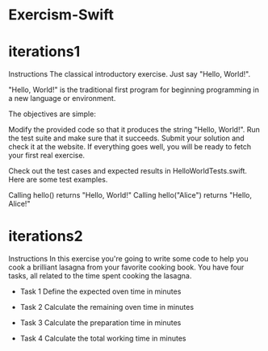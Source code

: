 # Exercism-Swift
# iterations1
Instructions
The classical introductory exercise. Just say "Hello, World!".

"Hello, World!" is the traditional first program for beginning programming in a new language or environment.

The objectives are simple:

Modify the provided code so that it produces the string "Hello, World!".
Run the test suite and make sure that it succeeds.
Submit your solution and check it at the website.
If everything goes well, you will be ready to fetch your first real exercise.

Check out the test cases and expected results in HelloWorldTests.swift. Here are some test examples.

Calling hello() returns "Hello, World!"
Calling hello("Alice") returns "Hello, Alice!"


# iterations2
Instructions
In this exercise you're going to write some code to help you cook a brilliant lasagna from your favorite cooking book. You have four tasks, all related to the time spent cooking the lasagna.

- Task 1
Define the expected oven time in minutes

- Task 2
Calculate the remaining oven time in minutes

- Task 3
Calculate the preparation time in minutes
- Task 4
Calculate the total working time in minutes
